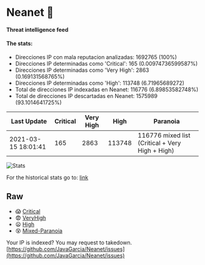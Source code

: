 # Neanet :hocho:
#### Threat intelligence feed
#### The stats:

- Direcciones IP con mala reputacion analizadas: 1692765 (100%)
- Direcciones IP determinadas como 'Critical':  165 (0.00974736599587%)
- Direcciones IP determinadas como 'Very High':  2863 (0.169131568765%)
- Direcciones IP determinadas como 'High':  113748 (6.71965689272)
- Total de direcciones IP indexadas en Neanet:  116776 (6.89853582748%)
- Total de direcciones IP descartadas en Neanet:  1575989 (93.1014641725%)

| Last Update | Critical | Very High | High | Paranoia |
| --- | --- | --- | --- | --- |
| 2021-03-15 18:01:41 | 165 | 2863 | 113748 | 116776 mixed list (Critical + Very High + High)|

![Stats](https://docs.google.com/spreadsheets/d/e/2PACX-1vSnaNMIXVabIpDJjufMlzH7poXnshF3mgd8Is1g9ytUEzVsP5my4Trn8f-xkoLLQ38xpL3HtmUexLo6/pubchart?oid=501124687&format=image)

For the historical stats go to: [link](/stats.csv)
## Raw
- :scream: [Critical](https://raw.githubusercontent.com/JavaGarcia/Neanet/master/blacklists/neanet_critical.txt)
- :fearful: [VeryHigh](https://raw.githubusercontent.com/JavaGarcia/Neanet/master/blacklists/neanet_veryHigh.txtt)
- :frowning: [High](https://raw.githubusercontent.com/JavaGarcia/Neanet/master/blacklists/neanet_high.txt)
- :dizzy_face: [Mixed-Paranoia](https://raw.githubusercontent.com/JavaGarcia/Neanet/master/blacklists/neanet_all.txt)


Your IP is indexed? You may request to takedown. [https://github.com/JavaGarcia/Neanet/issues](https://github.com/JavaGarcia/Neanet/issues)
























































































































































































































































































































































































































































































































































































































































































































































































































































































































































































































































































































































































































































































































































































































































































































































































































































































































































































































































































































































































































































































































































































































































































































































































































































































































































































































































































































































































































































































































































































































































































































































































































































































































































































































































































































































































































































































































































































































































































































































































































































































































































































































































































































































































































































































































































































































































































































































































































































































































































































































































































